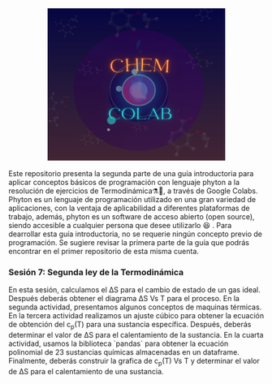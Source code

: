<div align="center"><img src='https://github.com/wavallejol/ColabChem/blob/main/Images/figure1.png' width = "350" height = "300" /> </a></div> 

Este repositorio presenta la segunda parte de una guía introductoria para aplicar conceptos básicos de programación con lenguaje phyton a la resolución de ejercicios de Termodinámica⚗🧪, a través de Google Colabs. Phyton es un lenguaje de programación utilizado en una gran variedad de aplicaciones, con la ventaja de aplicabilidad a diferentes plataformas de trabajo, además, phyton es un software de acceso abierto (open source), siendo accesible a cualquier persona que desee utilizarlo 😆 . Para dearrollar esta guía introductoria, no se requerie ningún concepto previo de programación. Se sugiere revisar la primera parte de la guía que podrás encontrar en el primer repositorio de esta misma cuenta.

 <div <p><H3><b>Sesión 7: Segunda ley de la Termodinámica</b></div> 
  En esta sesión, calculamos el ΔS para el cambio de estado de un gas ideal. Después deberás obtener el diagrama ΔS Vs T para el proceso. En la segunda actividad, presentamos algunos conceptos de maquinas térmicas. En la tercera actividad realizamos un ajuste cúbico para obtener la ecuación de obtención del c<sub>p</sub>(T) para una sustancia específica. Después, deberás determinar el valor de ΔS para el calentamiento de la sustancia. En la cuarta actividad, usamos la biblioteca `pandas` para obtener la ecuación polinomial de 23 sustancias químicas almacenadas en un dataframe. Finalmente, deberás construir la grafica de c<sub>p</sub>(T) Vs T  y determinar el valor de ΔS para el calentamiento de una sustancia.

